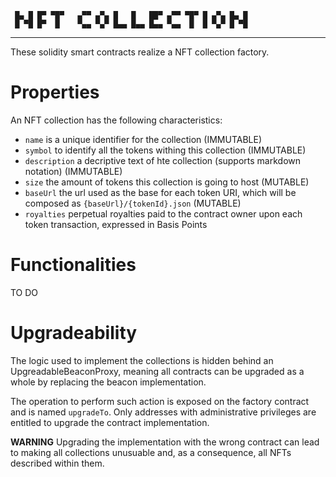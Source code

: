 ```
 █▄ █ █▀ ▀█▀   ▄▀▀ ▄▀▄ █   █   ██▀ ▄▀▀ ▀█▀ █ ▄▀▄ █▄ █
 █ ▀█ █▀  █    ▀▄▄ ▀▄▀ █▄▄ █▄▄ █▄▄ ▀▄▄  █  █ ▀▄▀ █ ▀█
```
---

These solidity smart contracts realize a NFT collection factory.

# Properties

An NFT collection has the following characteristics:

* `name` is a unique identifier for the collection (IMMUTABLE)
* `symbol` to identify all the tokens withing this collection (IMMUTABLE)
* `description` a decriptive text of hte collection (supports markdown notation) (IMMUTABLE)
* `size` the amount of tokens this collection is going to host (MUTABLE)
* `baseUrl` the url used as the base for each token URI, which will be composed as `{baseUrl}/{tokenId}.json` (MUTABLE)
* `royalties` perpetual royalties paid to the contract owner upon each token transaction, expressed in Basis Points

# Functionalities

TO DO

# Upgradeability

The logic used to implement the collections is hidden behind an UpgreadableBeaconProxy, meaning all contracts can be upgraded as a whole by replacing the beacon implementation.

The operation to perform such action is exposed on the factory contract and is named `upgradeTo`. Only addresses with administrative privileges are entitled to upgrade the contract implementation.

**WARNING** Upgrading the implementation with the wrong contract can lead to making all collections unusuable and, as a consequence, all NFTs described within them.

